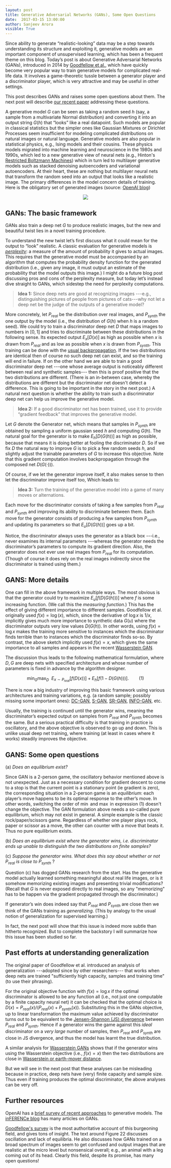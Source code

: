 ```yaml
---
layout: post
title: Generative Adversarial Networks (GANs), Some Open Questions
date:  2017-03-15 13:00:00
author: Sanjeev Arora
visible: True
---
```


Since ability to generate “realistic-looking” data may be a step towards understanding its structure and exploiting it, generative models are an important component of unsupervised learning, which has been a frequent theme on this blog.  Today’s post is about Generative Adversarial Networks (GANs), introduced in 2014 by [Goodfellow et al.](https://arxiv.org/abs/1406.2661), which have quickly become very popular way to train generative models for complicated real-life data. It involves a game-theoretic tussle between a generator player and a discriminator player, which is very attractive and may be useful in other settings.

 This post describes GANs and raises some open questions about them. The next post will describe [our recent paper](https://arxiv.org/abs/1703.00573) addressing these questions.

A generative model $G$ can be seen as taking a random seed $h$ (say, a sample from a multivariate Normal distribution) and converting it into an output string $G(h)$ that “looks” like a real datapoint. Such models are popular in classical statistics but the simpler ones like Gaussian Mixtures or Dirichlet Processes  seem insufficient for modeling complicated distributions on natural images or natural language. Generative models are also popular in statistical physics, e.g., Ising models and their cousins. These physics models migrated into machine learning and neuroscience in the 1980s and 1990s, which led to a new generative  view of neural nets  (e.g., Hinton's [Restricted Boltzmann Machines](https://en.wikipedia.org/wiki/Restricted_Boltzmann_machine)) which in turn led to multilayer generative models such as stacked denoising autoencoders and variational autoencoders. At their heart, these are nothing but multilayer neural nets that transform the random seed into an output that looks like a realistic image. The primary differences in the model concern details of training. Here is the obligatory set of generated images (source:  [OpenAI blog](https://openai.com/blog/generative-models/))
 

<div style="text-align:center;">
<img style="height=350px" src="https://openai.com/assets/research/generative-models/gans-2-6345b04cb02f720a95ea4cb9483e2fd5a5f6e46ec6ea5bbefadf002a010cda82.jpg" />
</div>



## GANs: The basic framework

GANs also train a deep net $G$  to produce realistic images, but the new and beautiful twist  lies in a novel training procedure.

To understand the new twist let’s first discuss what it could mean for the output to “look” realistic. A classic evaluation for generative models is [*perplexity*](https://en.wikipedia.org/wiki/Perplexity): a measure of the amount of probability it gives to actual images. This requires that the generative model must be accompanied by an algorithm that computes the probability density function for the generated distribution (i.e., given any image, it must output an estimate of the probability that the model outputs this image.) I might do a future blog post discussing pros and cons of the perplexity measure, but today let’s instead dive straight to GANs, which sidestep the need for perplexity computations. 

>**Idea 1:** Since deep nets are good at recognizing images ---e.g., distinguishing pictures of people from pictures of cats---why not let a deep net be the judge of  the outputs of a generative model?

More concretely, let $P_{real}$ be the distribution over real images, and $P_{synth}$ the one output by the model (i.e., the distribution of $G(h)$ when $h$ is a random seed). We could try to train a discriminator deep net $D$ that maps images to numbers in $[0,1]$ and tries to discriminate between these distributions in the following sense. Its
expected output $E_{x}[D(x)]$ as high as possible when $x$ is drawn from $P_{real}$ and 
 as low as possible when $x$ is drawn from $P_{synth}$.  This training can be done with the [usual backpropagation](http://www.offconvex.org/2016/12/20/backprop/).  If the two distributions are identical then of course no such deep net can exist, and so the training will end in failure. If on the other hand we are able to train a good discriminator deep net ---one whose average output is noticeably different between real and synthetic samples--- then this is proof positive that the two distributions are different. (There is an in-between case, whereby the distributions are different but the discriminator net doesn't detect a difference. This is going to be important in the story in the next post.) A natural next question is whether the ability to train such a discriminator deep net can help us improve the generative model. 

>**Idea 2:** If a good discriminator net has been trained, use it to provide “gradient feedback” that improves the generative model.

Let $G$ denote the Generator net, which means that samples in $P_{synth}$ are obtained by sampling a uniform gaussian seed $h$ and computing $G(h)$. The natural goal for the generator is to make $E_{h}[D(G(h))]$ as high as possible, because that means it is doing better at fooling the discriminator $D$. So if we fix $D$ the natural way to improve $G$ is to pick a few random seeds $h$, and slightly adjust the trainable parameters of $G$ to increase this objective. Note that this gradient computation involves backpropagation through  the composed net $D(G(\cdot))$).

Of course, if we let the generator improve itself, it also makes sense to then let the discriminator improve itself too, Which leads to:

>**Idea 3:**  Turn the training of the generative model into a game of many moves or alternations. 

Each move for the discriminator consists of taking a few samples from $P_{real}$  and $P_{synth}$  and improving its ability to discriminate between them. Each move for the generator consists of producing a few samples from $P_{synth}$ and updating its parameters so that $E_{u}[D(G(h))]$ goes up a bit.

Notice, the discriminator always uses the generator as a black box ---i.e., never examines its internal parameters ---whereas the generator needs the discriminator’s parameters to compute its gradient direction. Also, the generator does not ever use real images from $P_{real}$   for its computation. (Though of course it does rely on the real images indirectly since the discriminator is trained using them.) 

## GANS: More details

One can fill in the above framework in multiple ways. The most obvious is that the generator could try to maximize $E_{u}[f(D(G(h)))]$ where $f$ is some increasing function. (We call this the *measuring function.*) This has the effect of giving different importance to different samples.   Goodfellow et al. originally   used $f(x)=\log (x)$, which, since the derivative of $\log x$ is $1/x$,  implicitly gives much more importance to synthetic data $G(u)$ where the discriminator outputs very low values $D(G(h))$. In other words, using $f(x) =\log x$ makes the training more sensitive to instances which the discriminator finds terrible than to instances which the discriminator finds so-so. By contrast, the above sketch implicitly used $f(x) =x$, which gives the same importance to all samples and appears in the recent  [Wasserstein GAN](https://arxiv.org/abs/1701.07875).

The discussion thus leads to the following mathematical formulation, where $D, G$ are deep nets with specified architecture and whose number of parameters is fixed in advance by the algorithm designer.

$$\min_{G} \max_{D}~~E_{x\sim P_{real}}[f(D(x))] + E_{h}[f(1-D(G(h)))]. \qquad (1)$$

There is now a big industry of improving this basic framework using various architectures and training variations, e.g. (a random sample; possibly missing some important ones): [DC-GAN](https://arxiv.org/abs/1511.06434v2), [S-GAN](https://arxiv.org/abs/1612.04357), [SR-GAN](https://arxiv.org/abs/1609.04802), [INFO-GAN](https://arxiv.org/abs/1606.03657), etc.  

Usually, the  training is continued until the generator wins, meaning the discriminator’s expected output on samples from $P_{real}$  and $P_{synth}$ becomes the same. But a serious  practical difficulty is that training in practice is oscillatory, and the above objective  is observed to go up and down. This is unlike usual deep net training, where training (at least in cases where it works) steadily improves the objective. 

## GANS: Some open questions

(a)	*Does an equilibrium exist?*

Since GAN is a 2-person game, the oscillatory behavior mentioned above is not unexpected. Just as a necessary condition for gradient descent to come to a stop is that the current point is a stationary point (ie gradient is zero), the corresponding situation in  a 2-person game is an *equilibrium*: each player’s move happens to be its optimal response to the other’s move. In other words, switching the order of $\min$ and $\max$ in expression (1) doesn't change the objective. The GAN formulation above needs a so-called pure equilibrium, which may not exist in general. A simple example is the classic rock/paper/scissors game. Regardless of whether one player plays rock, paper or scissor as a move, the other can counter with a move that beats it. Thus no pure equilibrium exists. 



(b) *Does an equilibrium exist where the generator wins, i.e. discriminator ends up unable to distinguish the two distributions on finite samples?*


(c) *Suppose the generator wins. What does this say about whether or not* $P_{real}$  *is close to* $P_{synth}$ ? 
	
Question (c) has dogged GANs research from the start. Has the generative model actually learned something meaningful about real life images, or is it somehow memorizing existing images and presenting trivial modifications?  (Recall that $G$ is never exposed directly to real images, so any "memorizing" has to be happen via the gradient propagated through the discriminator.) 

If generator’s win does indeed say that $P_{real}$  and $P_{synth}$  are close then we think of the GANs training as *generalizing.* (This by analogy to the usual notion of generalization for supervised learning.)

In fact,  the next post will show that this issue is indeed more subtle than hitherto recognized. But to complete the backstory I will summarize how this issue has been studied so far.

## Past efforts at understanding generalization

The original paper of Goodfellow et al. introduced an analysis of generalization ---adopted since by other researchers--- that works  when deep nets are trained "sufficiently high capacity, samples and training time" (to use their phrasing). 

For the original objective function with $f(x) =\log x$ if the optimal discriminator is allowed  to be any function all (i.e., not just one computable by a finite capacity neural net) it can be checked that the optimal choice is $D(x) = P_{real}(x)/(P_{real}(x)+P_{synth}(x))$.
Substituting this in the GANs objective, up to linear transformation the maximum value achieved by discriminator turns out to be
equivalent to the [Jensen-Shannon (JS) divergence](https://en.wikipedia.org/wiki/Jensen%E2%80%93Shannon_divergence) between $P_{real}$ and $P_{synth}$. 
Hence if a generator wins the game against this *ideal* discriminator on a *very large* number of samples, then $P_{real}$ and $P_{synth}$ are close in JS divergence, and thus the model has learnt the true distribution.

A similar analysis for [Wasserstein GANs](https://arxiv.org/abs/1701.07875) shows that if the generator  wins using the Wasserstein objective (i.e., $f(x) =x$) then the two distributions are close in [Wasserstein or earth-mover distance](https://en.wikipedia.org/wiki/Wasserstein_metric).

But we will see in the next post that these analyses can be misleading because in practice, deep nets have (very) finite capacity and 
sample size. Thus even if training produces the optimal discriminator, the above analyses can be very off.

## Further resources

OpenAI has a [brief survey of recent approaches](https://openai.com/blog/generative-models/) to generative models. The [inFERENCe blog](http://www.inference.vc/) has many articles on GANs. 

[Goodfellow's survey](https://arxiv.org/pdf/1701.00160.pdf) is the most authoritative account of this burgeoning field, and gives tons of  insight. The text around Figure 22 discusses oscillation and lack of equilibria.
He also discusses how GANs trained on a broad spectrum of images seem to get confused and output  images that are realistic at the micro level but  nonsensical overall; e.g., an animal with a leg coming out of its head. Clearly this field, despite its promise,  has many open questions!

